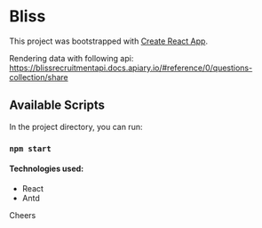 # Bliss

This project was bootstrapped with [Create React App](https://github.com/facebook/create-react-app).

Rendering data with following api:
 https://blissrecruitmentapi.docs.apiary.io/#reference/0/questions-collection/share

## Available Scripts

In the project directory, you can run:

### `npm start`

#### Technologies used:
- React
- Antd

Cheers